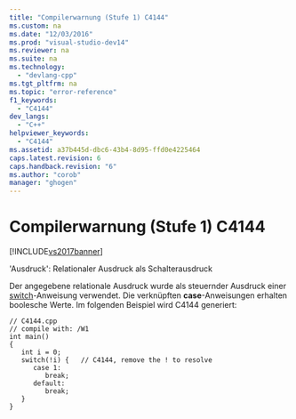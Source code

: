 ```yaml
---
title: "Compilerwarnung (Stufe 1) C4144"
ms.custom: na
ms.date: "12/03/2016"
ms.prod: "visual-studio-dev14"
ms.reviewer: na
ms.suite: na
ms.technology: 
  - "devlang-cpp"
ms.tgt_pltfrm: na
ms.topic: "error-reference"
f1_keywords: 
  - "C4144"
dev_langs: 
  - "C++"
helpviewer_keywords: 
  - "C4144"
ms.assetid: a37b445d-dbc6-43b4-8d95-ffd0e4225464
caps.latest.revision: 6
caps.handback.revision: "6"
ms.author: "corob"
manager: "ghogen"
---
```

# Compilerwarnung (Stufe 1) C4144
[!INCLUDE[vs2017banner](../../assembler/inline/includes/vs2017banner.md)]

'Ausdruck': Relationaler Ausdruck als Schalterausdruck  
  
 Der angegebene relationale Ausdruck wurde als steuernder Ausdruck einer [switch](../../cpp/switch-statement-cpp.md)\-Anweisung verwendet.  Die verknüpften **case**\-Anweisungen erhalten boolesche Werte.  Im folgenden Beispiel wird C4144 generiert:  
  
```  
// C4144.cpp  
// compile with: /W1  
int main()  
{  
   int i = 0;  
   switch(!i) {   // C4144, remove the ! to resolve  
      case 1:  
         break;  
      default:  
         break;  
   }  
}  
```